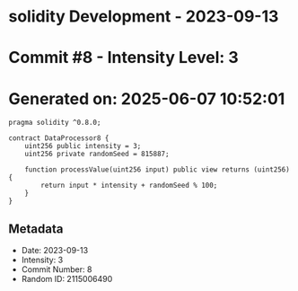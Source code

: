 ﻿# solidity Development - 2023-09-13
# Commit #8 - Intensity Level: 3
# Generated on: 2025-06-07 10:52:01
```solidity
pragma solidity ^0.8.0;

contract DataProcessor8 {
    uint256 public intensity = 3;
    uint256 private randomSeed = 815887;

    function processValue(uint256 input) public view returns (uint256) {
        return input * intensity + randomSeed % 100;
    }
}
```
## Metadata
- Date: 2023-09-13
- Intensity: 3
- Commit Number: 8
- Random ID: 2115006490
